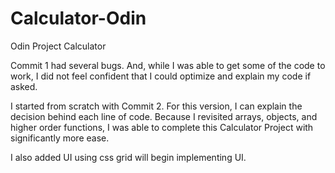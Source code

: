 # Calculator-Odin
Odin Project Calculator

Commit 1 had several bugs. And, while I was able to get some of the code to work, I did not feel confident that I could optimize and explain my code if asked.

I started from scratch with Commit 2. For this version, I can explain the decision behind each line of code. Because I revisited arrays,  objects, and higher order functions, I was able to complete this Calculator Project with significantly more ease.

I also added UI using css grid will begin implementing UI.
